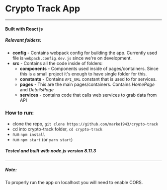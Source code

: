 # Crypto Track App

___
#### Built with React js

##### Relevant folders:
 - **config** - Contains webpack config for building the app. Currently used file is `webpack.config.dev.js` since we're on development.
  - **src** - Contains all the code inside of folders:
    - **components** - Components used inside of pages/containers. Since this is a small project it's enough to have single folder for this.
    - **constants** - Contains `API_URL` constant that is used to for services.
    - **pages** - This are the main pages/containers. Contains *HomePage* and *DetailsPage*
    - **services** - contains code that calls web services to grab data from API
 
### How to run:
- clone the repo, `git clone https://github.com/marko1943/crypto-track`
- cd into crypto-track folder, `cd crypto-track`
- run `npm install`
- run `npm start` (or `yarn start`)

##### Tested and built with node.js version 8.11.3
___
##### Note:
To properly run the app on localhost you will need to enable CORS.